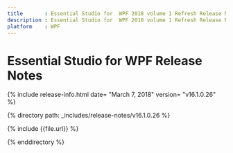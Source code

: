 ```yaml
---
title       : Essential Studio for  WPF 2018 volume 1 Refresh Release Notes
description : Essential Studio for  WPF 2018 volume 1 Refresh Release Notes
platform    : WPF
---
```


# Essential Studio for  WPF Release Notes 

{% include release-info.html date= "March 7, 2018" version= "v16.1.0.26" %} 

{% directory path: _includes/release-notes/v16.1.0.26  %}

{% include {{file.url}} %}

{% enddirectory %}